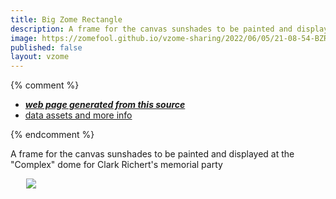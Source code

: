```yaml
---
title: Big Zome Rectangle
description: A frame for the canvas sunshades to be painted and displayed at the "Complex" dome for Clark Richert's memorial party
image: https://zomefool.github.io/vzome-sharing/2022/06/05/21-08-54-BZRectangle/BZRectangle.png
published: false
layout: vzome
---
```


{% comment %}
 - [***web page generated from this source***](<https://zomefool.github.io/vzome-sharing/2022/06/05/BZRectangle-21-08-54.html>)
 - [data assets and more info](<https://github.com/zomefool/vzome-sharing/tree/main/2022/06/05/21-08-54-BZRectangle/>)
 
{% endcomment %}

A frame for the canvas sunshades to be painted and displayed at the "Complex" dome for Clark Richert's memorial party

<vzome-viewer style="width: 87%; height: 60vh; margin: 5%"
       src="https://zomefool.github.io/vzome-sharing/2022/06/05/21-08-54-BZRectangle/BZRectangle.vZome" >
  <img src="https://zomefool.github.io/vzome-sharing/2022/06/05/21-08-54-BZRectangle/BZRectangle.png" />
</vzome-viewer>